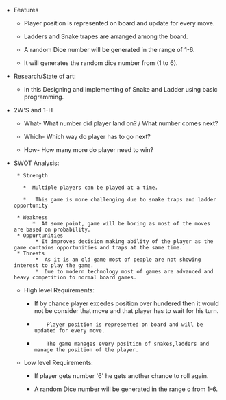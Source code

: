 
* Features

    * Player position is represented on board and update for every move.

    *  Ladders and Snake trapes are arranged among the board.

    *  A random Dice number will be generated in the range of 1-6.

    *   It will generates the random dice number from (1 to 6).



* Research/State of art:

    *  In this Designing and implementing of Snake and Ladder using basic programming.


* 2W'S and 1-H

  * What-  What number did player land on? / What number comes next?
   
  * Which- Which way do player has to go next?    
   
  * How-   How many more do player need to win? 

* SWOT Analysis:

       * Strength

         *  Multiple players can be played at a time.

         *   This game is more challenging due to snake traps and ladder opportunity
            
       * Weakness
            *  At some point, game will be boring as most of the moves are based on probability.
       * Oppurtunities
             * It improves decision making ability of the player as the game contains opportunities and traps at the same time.
       * Threats
             *  As it is an old game most of people are not showing interest to play the game.
             *  Due to modern technology most of games are advanced and heavy competition to normal board games.

           

           

  
  * High level Requirements:
  
      *  If by chance player excedes position over hundered then it would not be consider that move and that player has to wait   for his turn.

      *         Player position is represented on board and will be updated for every move.
               
      *         The game manages every position of snakes,ladders and manage the position of the player.

  * Low level Requirements:              

      *   If player gets number '6' he gets another chance to roll again.

      *   A random Dice number will be generated in the range o from 1-6.